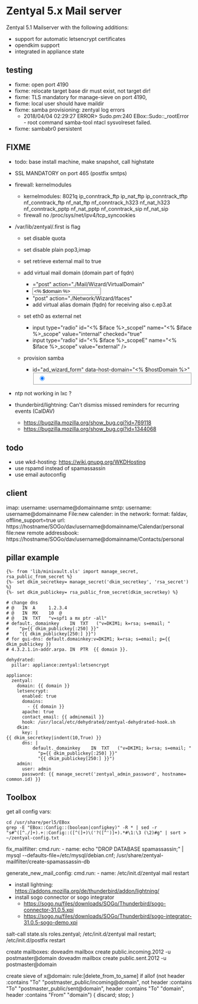 # Zentyal 5.x Mail server

Zentyal 5.1 Mailserver with the following additions:

+ support for automatic letsencrypt certificates
+ opendkim support
+ integrated in appliance state

## testing
+ fixme: open port 4190
+ fixme: relocate target base dir must exist, not target dir!
+ fixme: TLS mandatory for manage-sieve on port 4190,
+ fixme: local user should have maildir
+ fixme: samba provisioning: zentyal log errors
    + 2018/04/04 02:29:27 ERROR> Sudo.pm:240 EBox::Sudo::_rootError - root command samba-tool ntacl sysvolreset failed. 
+ fixme: sambabr0 persistent

## FIXME

+ todo: base install machine, make snapshot, call highstate
+ SSL MANDATORY on port 465 (postfix smtps)

+ firewall: kernelmodules
    + kernelmodules: 8021q ip_conntrack_ftp ip_nat_ftp ip_conntrack_tftp nf_conntrack_ftp nf_nat_ftp nf_conntrack_h323 nf_nat_h323 nf_conntrack_pptp nf_nat_pptp nf_conntrack_sip nf_nat_sip
    + firewall no /proc/sys/net/ipv4/tcp_syncookies

+ /var/lib/zentyal/.first is flag
  + set disable quota
  + set disable plain pop3,imap
  + set retrieve external mail to true
  
  + add virtual mail domain (domain part of fqdn)
    + ="post" action="./Mail/Wizard/VirtualDomain" 
    + <input type="text" name="vdomain" value="<% $domain %>"/>
    + "post" action="./Network/Wizard/Ifaces"
    + add virtual alias domain (fqdn) for receiving also c.ep3.at 
  
  + set eth0 as external net
    + input type="radio" id="<% $iface %>_scopeI" name="<% $iface %>_scope" value="internal" checked="true"
    + input type="radio" id="<% $iface %>_scopeE" name="<% $iface %>_scope" value="external" />
    
  + provision samba
    + <form method="post" action="./Samba/Wizard/Users" class="formDiv"
    + id="ad_wizard_form" data-host-domain="<% $hostDomain %>"                 
        <fieldset>                                                             <input type="radio" name="mode" id="standaloneRadio" value="standalone" checked="true" />              

+ ntp not working in lxc ?
+ thunderbird/lightning: Can't dismiss missed reminders for recurring events (CalDAV)
    + https://bugzilla.mozilla.org/show_bug.cgi?id=769118
    + https://bugzilla.mozilla.org/show_bug.cgi?id=1344068

## todo
+ use wkd-hosting: https://wiki.gnupg.org/WKDHosting
+ use rspamd instead of spamassassin
+ use email autoconfig 

## client

imap: username: username@domainname
smtp: username: username@domainname
File:new calender: in the network: format: faldav, offline_support=true
url: https://hostname/SOGo/dav/username@domainname/Calendar/personal
file:new remote addressbook: https://hostname/SOGo/dav/username@domainname/Contacts/personal

## pillar example

```
{%- from 'lib/minivault.sls' import manage_secret, rsa_public_from_secret %}
{%- set dkim_secretkey= manage_secret('dkim_secretkey', 'rsa_secret') %}
{%- set dkim_publickey= rsa_public_from_secret(dkim_secretkey) %}

# change dns
# @   IN  A     1.2.3.4
# @   IN  MX    10  @
# @   IN  TXT   "v=spf1 a mx ptr -all"
# default._domainkey    IN  TXT   ("v=DKIM1; k=rsa; s=email; "
#    "p={{ dkim_publickey[:250] }}"
#    "{{ dkim_publickey[250:] }}")
# for gui-dns: default.domainkey:v=DKIM1; k=rsa; s=email; p={{ dkim_publickey }}
# 4.3.2.1.in-addr.arpa. IN  PTR  {{ domain }}.

dehydrated:
  pillar: appliance:zentyal:letsencrypt

appliance:
  zentyal:
    domain: {{ domain }}
    letsencrypt:
      enabled: true
      domains:
        - {{ domain }} 
      apache: true
      contact_email: {{ adminemail }}
      hook: /usr/local/etc/dehydrated/zentyal-dehydrated-hook.sh
    dkim:
      key: |
{{ dkim_secretkey|indent(10,True) }}
      dns: |
          default._domainkey    IN  TXT   ("v=DKIM1; k=rsa; s=email; "
            "p={{ dkim_publickey[:250] }}"
            "{{ dkim_publickey[250:] }}")
    admin:
      user: admin
      password: {{ manage_secret('zentyal_admin_password', hostname= common.id) }}
```

## Toolbox

get all config vars:
```
cd /usr/share/perl5/EBox
grep -E "EBox::Config::(boolean|configkey)" -R * | sed -r "s#^([^./]+).+::Config::([^(]+)\('?([^')]+).*#\1:\3 (\2)#g" | sort > ~/zentyal-config.txt
```

fix_mailfilter:
  cmd.run:
    - name: echo "DROP DATABASE spamassassin;" | mysql --defaults-file=/etc/mysql/debian.cnf; /usr/share/zentyal-mailfilter/create-spamassassin-db

generate_new_mail_config:
  cmd.run:
    - name: /etc/init.d/zentyal mail restart

+ install lightning: https://addons.mozilla.org/de/thunderbird/addon/lightning/
+ install sogo connector or sogo integrator
  + https://sogo.nu/files/downloads/SOGo/Thunderbird/sogo-connector-31.0.5.xpi
  + https://sogo.nu/files/downloads/SOGo/Thunderbird/sogo-integrator-31.0.5-sogo-demo.xpi

salt-call state.sls roles.zentyal; /etc/init.d/zentyal mail restart; /etc/init.d/postfix restart

create mailboxes:
  doveadm mailbox create public.incoming.2012 -u postmaster@domain
  doveadm mailbox create public.sent.2012 -u postmaster@domain

create sieve of x@domain:
  rule:[delete_from_to_same]
  if allof (not header :contains "To" "postmaster_public/incoming@domain", not header :contains "To" "postmaster_public/sent@domain", header :contains "To" "domain", header :contains "From" "domain")
  {
    discard;
    stop;
  }
